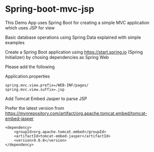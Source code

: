 # Spring-boot-mvc-jsp

This Demo App uses Spring Boot for creating a simple MVC application which uses JSP for view

Basic database operations using Spring Data explained with simple examples

Create a Spring Boot application using https://start.spring.io (Spring Initializer) by chosing dependencies as Spring Web 

Please add the following 

Application.properties

```
spring.mvc.view.prefix=/WEB-INF/pages/
spring.mvc.view.suffix=.jsp
```

Add Tomcat Embed Jasper to parse JSP

Prefer the latest version from https://mvnrepository.com/artifact/org.apache.tomcat.embed/tomcat-embed-jasper 

```
<dependency>
    <groupId>org.apache.tomcat.embed</groupId>
    <artifactId>tomcat-embed-jasper</artifactId>
    <version>9.0.8</version>
</dependency>
```
